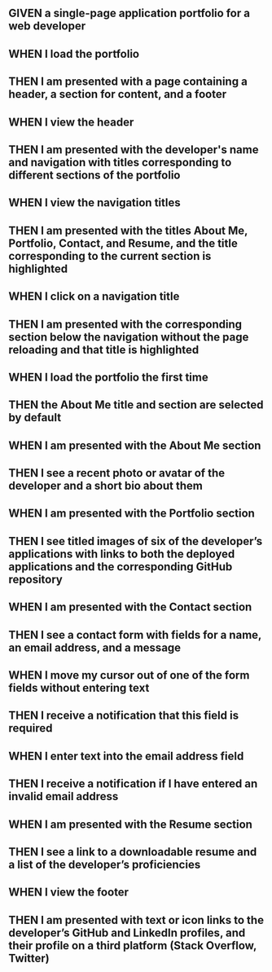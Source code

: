 ## GIVEN a single-page application portfolio for a web developer

## WHEN I load the portfolio
## THEN I am presented with a page containing a header, a section for content, and a footer


## WHEN I view the header
## THEN I am presented with the developer's name and navigation with titles corresponding to different sections of the portfolio


## WHEN I view the navigation titles
## THEN I am presented with the titles About Me, Portfolio, Contact, and Resume, and the title corresponding to the current section is highlighted

## WHEN I click on a navigation title
## THEN I am presented with the corresponding section below the navigation without the page reloading and that title is highlighted

## WHEN I load the portfolio the first time
## THEN the About Me title and section are selected by default

## WHEN I am presented with the About Me section
## THEN I see a recent photo or avatar of the developer and a short bio about them

## WHEN I am presented with the Portfolio section
## THEN I see titled images of six of the developer’s applications with links to both the deployed applications and the corresponding GitHub repository

## WHEN I am presented with the Contact section
## THEN I see a contact form with fields for a name, an email address, and a message

## WHEN I move my cursor out of one of the form fields without entering text
## THEN I receive a notification that this field is required

## WHEN I enter text into the email address field
## THEN I receive a notification if I have entered an invalid email address

## WHEN I am presented with the Resume section
## THEN I see a link to a downloadable resume and a list of the developer’s proficiencies

## WHEN I view the footer
## THEN I am presented with text or icon links to the developer’s GitHub and LinkedIn profiles, and their profile on a third platform (Stack Overflow, Twitter)